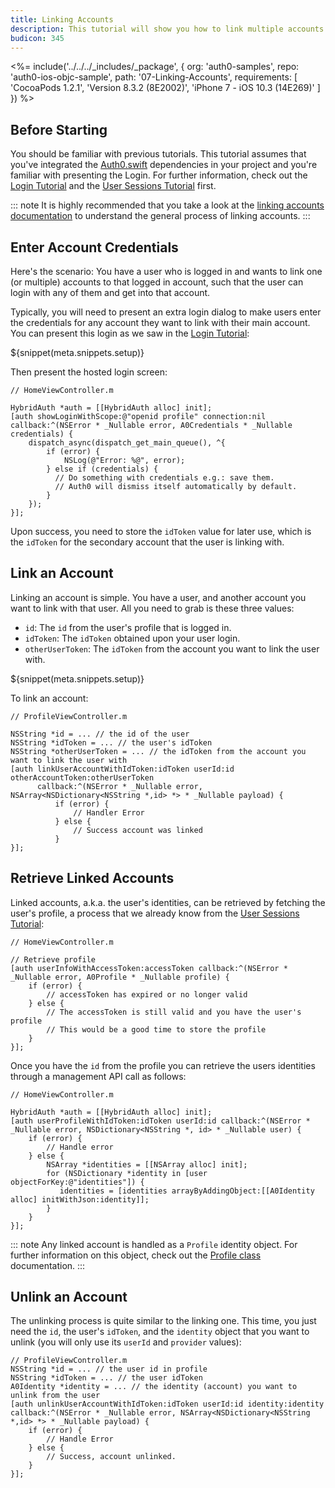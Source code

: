 ```yaml
---
title: Linking Accounts
description: This tutorial will show you how to link multiple accounts within the same user.
budicon: 345
---
```


<%= include('../../../_includes/_package', {
  org: 'auth0-samples',
  repo: 'auth0-ios-objc-sample',
  path: '07-Linking-Accounts',
  requirements: [
    'CocoaPods 1.2.1',
    'Version 8.3.2 (8E2002)',
    'iPhone 7 - iOS 10.3 (14E269)'
  ]
}) %>

## Before Starting

You should be familiar with previous tutorials. This tutorial assumes that you've integrated the [Auth0.swift](https://github.com/auth0/Auth0.swift/) dependencies in your project and you're familiar with presenting the Login. For further information, check out the [Login Tutorial](/quickstart/native/ios-objc/00-login) and the [User Sessions Tutorial](/quickstart/native/ios-objc/03-user-sessions) first.

::: note
It is highly recommended that you take a look at the [linking accounts documentation](/link-accounts) to understand the general process of linking accounts.
:::

## Enter Account Credentials

Here's the scenario: You have a user who is logged in and wants to link one (or multiple) accounts to that logged in account, such that the user can login with any of them and get into that account.

Typically, you will need to present an extra login dialog to make users enter the credentials for any account they want to link with their main account. You can present this login as we saw in the [Login Tutorial](/quickstart/native/ios-objc/00-login):

${snippet(meta.snippets.setup)}

Then present the hosted login screen:

```objc
// HomeViewController.m

HybridAuth *auth = [[HybridAuth alloc] init];
[auth showLoginWithScope:@"openid profile" connection:nil callback:^(NSError * _Nullable error, A0Credentials * _Nullable credentials) {
    dispatch_async(dispatch_get_main_queue(), ^{
        if (error) {
            NSLog(@"Error: %@", error);
        } else if (credentials) {
          // Do something with credentials e.g.: save them.
          // Auth0 will dismiss itself automatically by default.
        }
    });
}];
```

Upon success, you need to store the `idToken` value for later use, which is the `idToken` for the secondary account that the user is linking with.

## Link an Account

Linking an account is simple. You have a user, and another account you want to link with that user. All you need to grab is these three values:

- `id`: The `id` from the user's profile that is logged in.
- `idToken`: The `idToken` obtained upon your user login.
- `otherUserToken`: The `idToken` from the account you want to link the user with.

${snippet(meta.snippets.setup)}

To link an account:

```objc
// ProfileViewController.m

NSString *id = ... // the id of the user
NSString *idToken = ... // the user's idToken
NSString *otherUserToken = ... // the idToken from the account you want to link the user with
[auth linkUserAccountWithIdToken:idToken userId:id otherAccountToken:otherUserToken
      callback:^(NSError * _Nullable error, NSArray<NSDictionary<NSString *,id> *> * _Nullable payload) {
          if (error) {
              // Handler Error
          } else {
              // Success account was linked
          }
}];
```

## Retrieve Linked Accounts

Linked accounts, a.k.a. the user's identities, can be retrieved by fetching the user's profile, a process that we already know from the [User Sessions Tutorial](/quickstart/native/ios-objc/03-user-sessions#validate-an-accesstoken):

```objc
// HomeViewController.m

// Retrieve profile
[auth userInfoWithAccessToken:accessToken callback:^(NSError * _Nullable error, A0Profile * _Nullable profile) {
    if (error) {
        // accessToken has expired or no longer valid
    } else {
        // The accessToken is still valid and you have the user's profile
        // This would be a good time to store the profile
    }
}];
```

Once you have the `id` from the profile you can retrieve the users identities through a management API call as follows:

```objc
// HomeViewController.m

HybridAuth *auth = [[HybridAuth alloc] init];
[auth userProfileWithIdToken:idToken userId:id callback:^(NSError * _Nullable error, NSDictionary<NSString *, id> * _Nullable user) {
    if (error) {
        // Handle error
    } else {
        NSArray *identities = [[NSArray alloc] init];
        for (NSDictionary *identity in [user objectForKey:@"identities"]) {
           identities = [identities arrayByAddingObject:[[A0Identity alloc] initWithJson:identity]];
        }
    }
}];
```

::: note
Any linked account is handled as a `Profile` identity object. For further information on this object, check out the [Profile class](https://github.com/auth0/Auth0.swift/blob/master/Auth0/Profile.swift) documentation.
:::

## Unlink an Account

The unlinking process is quite similar to the linking one. This time, you just need the `id`, the user's `idToken`, and the `identity` object that you want to unlink (you will only use its `userId` and `provider` values):

```objc
// ProfileViewController.m
NSString *id = ... // the user id in profile
NSString *idToken = ... // the user idToken
A0Identity *identity = ... // the identity (account) you want to unlink from the user
[auth unlinkUserAccountWithIdToken:idToken userId:id identity:identity callback:^(NSError * _Nullable error, NSArray<NSDictionary<NSString *,id> *> * _Nullable payload) {
    if (error) {
        // Handle Error
    } else {
        // Success, account unlinked.
    }
}];
```
